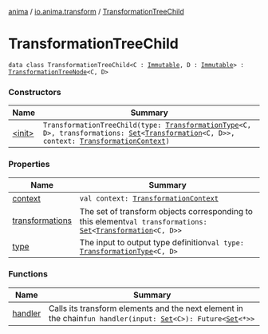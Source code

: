 [anima](../../index.md) / [io.anima.transform](../index.md) / [TransformationTreeChild](./index.md)

# TransformationTreeChild

`data class TransformationTreeChild<C : `[`Immutable`](../-immutable/index.md)`, D : `[`Immutable`](../-immutable/index.md)`> : `[`TransformationTreeNode`](../-transformation-tree-node/index.md)`<C, D>`

### Constructors

| Name | Summary |
|---|---|
| [&lt;init&gt;](-init-.md) | `TransformationTreeChild(type: `[`TransformationType`](../-transformation-type.md)`<C, D>, transformations: `[`Set`](https://kotlinlang.org/api/latest/jvm/stdlib/kotlin.collections/-set/index.html)`<`[`Transformation`](../-transformation/index.md)`<C, D>>, context: `[`TransformationContext`](../-transformation-context/index.md)`)` |

### Properties

| Name | Summary |
|---|---|
| [context](context.md) | `val context: `[`TransformationContext`](../-transformation-context/index.md) |
| [transformations](transformations.md) | The set of transform objects corresponding to this element`val transformations: `[`Set`](https://kotlinlang.org/api/latest/jvm/stdlib/kotlin.collections/-set/index.html)`<`[`Transformation`](../-transformation/index.md)`<C, D>>` |
| [type](type.md) | The input to output type definition`val type: `[`TransformationType`](../-transformation-type.md)`<C, D>` |

### Functions

| Name | Summary |
|---|---|
| [handler](handler.md) | Calls its transform elements and the next element in the chain`fun handler(input: `[`Set`](https://kotlinlang.org/api/latest/jvm/stdlib/kotlin.collections/-set/index.html)`<C>): Future<`[`Set`](https://kotlinlang.org/api/latest/jvm/stdlib/kotlin.collections/-set/index.html)`<*>>` |
